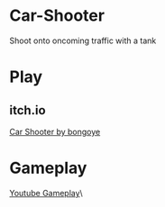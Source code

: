 # Car-Shooter
 Shoot onto oncoming traffic with a tank

# Play
## itch.io
<a href="https://bongoye.itch.io/car-shooter">Car Shooter by bongoye</a>

# Gameplay

<a href="https://youtu.be/Ov2Txgsgppo?si=aAf7US0TBiL7TZ_8">Youtube Gameplay</a>\
